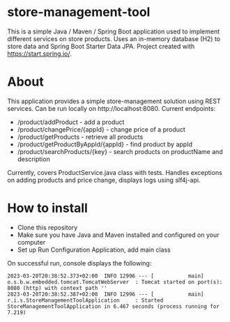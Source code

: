 # store-management-tool
This is a simple Java / Maven / Spring Boot application used to implement different services on store products. Uses an in-memory database (H2) to store data and Spring Boot Starter Data JPA.
Project created with https://start.spring.io/.

# About
This application provides a simple store-management solution using REST services.
Can be run locally on http://localhost:8080. Current endpoints:
* /product/addProduct - add a product
* /product/changePrice/{appId} - change price of a product
* /product/getProducts - retrieve all products
* /product/getProductByAppId/{appId} - find product by appId
* /product/searchProducts/{key} - search products on productName and description

Currently, covers ProductService.java class with tests. Handles exceptions on adding products  and price change, displays logs using slf4j-api.

# How to install
* Clone this repository
* Make sure you have Java and Maven installed and configured on your computer
* Set up Run Configuration Application, add main class

On successful run, console displays the following:
```
2023-03-20T20:38:52.373+02:00  INFO 12996 --- [           main] o.s.b.w.embedded.tomcat.TomcatWebServer  : Tomcat started on port(s): 8080 (http) with context path ''
2023-03-20T20:38:52.387+02:00  INFO 12996 --- [           main] r.i.s.StoreManagementToolApplication     : Started StoreManagementToolApplication in 6.467 seconds (process running for 7.219)
```